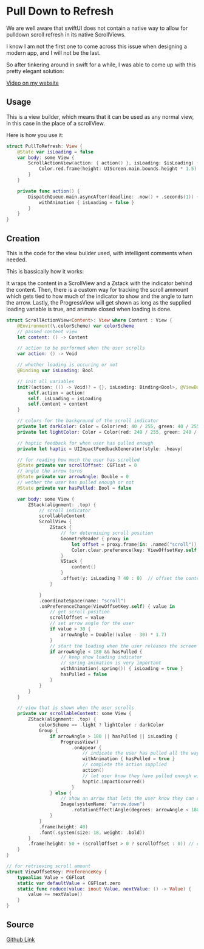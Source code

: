 # Pull Down to Refresh

We are well aware that swiftUI does not contain a native way to allow for pulldown scroll refresh in its native ScrollViews.

I know I am not the first one to come across this issue when designing a modern app, and I will not be the last.

So after tinkering around in swift for a while, I was able to come up with this pretty elegant solution:

[Video on my website](http://www.jakelanders.com/wp-content/uploads/2021/01/scroll_refresh.mp4)

## Usage

This is a view builder, which means that it can be used as any normal view, in this case in the place of a scrollView.

Here is how you use it:

```swift
struct PullToRefresh: View {
    @State var isLoading = false
    var body: some View {
        ScrollActionView(action: { action() }, isLoading: $isLoading) {
            Color.red.frame(height: UIScreen.main.bounds.height * 1.5)
        }
    }

    private func action() {
        DispatchQueue.main.asyncAfter(deadline: .now() + .seconds(1)) {
            withAnimation { isLoading = false }
        }
    }
}
```

## Creation

This is the code for the view builder used, with intelligent comments when needed.

This is bassically how it works:

It wraps the content in a ScrollView and a Zstack with the indicator behind the content. Then, there is a custom way for tracking the scroll ammount which gets tied to how much of the indicator to show and the angle to turn the arrow. Lastly, the ProgressView will get shown as long as the supplied loading variable is true, and animate closed when loading is done.

```swift
struct ScrollActionView<Content>: View where Content : View {
    @Environment(\.colorScheme) var colorScheme
    // passed content view
    let content: () -> Content

    // action to be performed when the user scrolls
    var action: () -> Void

    // whether loading is occuring or not
    @Binding var isLoading: Bool

    // init all variables
    init?(action: (() -> Void)? = {}, isLoading: Binding<Bool>, @ViewBuilder content: @escaping () -> Content) {
        self.action = action!
        self._isLoading = isLoading
        self.content = content
    }

    // colors for the background of the scroll indicator
    private let darkColor: Color = Color(red: 40 / 255, green: 40 / 255, blue: 40 / 255)
    private let lightColor: Color = Color(red: 240 / 255, green: 240 / 255, blue: 245 / 255)

    // haptic feedback for when user has pulled enough
    private let haptic = UIImpactFeedbackGenerator(style: .heavy)

    // for reading how much the user has scrolled
    @State private var scrollOffset: CGFloat = 0
    // angle the arrow turns
    @State private var arrowAngle: Double = 0
    // wether the user has pulled enough or not
    @State private var hasPulled: Bool = false

    var body: some View {
        ZStack(alignment: .top) {
            // scroll indicator
            scrollableContent
            ScrollView {
                ZStack {
                    // for determining scroll position
                    GeometryReader { proxy in
                        let offset = proxy.frame(in: .named("scroll")).minY
                        Color.clear.preference(key: ViewOffsetKey.self, value: offset)
                    }
                    VStack {
                        content()
                    }
                    .offset(y: isLoading ? 40 : 0)  // offset the content to allow the progress indicator to show when loading
                }

            }
            .coordinateSpace(name: "scroll")
            .onPreferenceChange(ViewOffsetKey.self) { value in
                // get scroll position
                scrollOffset = value
                // set arrow angle for the user
                if value > 30 {
                    arrowAngle = Double((value - 30) * 1.7)
                }
                // start the loading when the user releases the screen
                if arrowAngle < 180 && hasPulled {
                    // keep show loading indicator
                    // spring animation is very important
                    withAnimation(.spring()) { isLoading = true }
                    hasPulled = false
                }
            }
        }
    }

    // view that is shown when the user scrolls
    private var scrollableContent: some View {
        ZStack(alignment: .top) {
            colorScheme == .light ? lightColor : darkColor
            Group {
                if arrowAngle > 180 || hasPulled || isLoading {
                    ProgressView()
                        .onAppear {
                            // indicate the user has pulled all the way
                            withAnimation { hasPulled = true }
                            // complete the action supplied
                            action()
                            // let user know they have pulled enough with a haptic
                            haptic.impactOccurred()
                        }
                } else {
                    // show an arrow that lets the user know they can drag the view
                    Image(systemName: "arrow.down")
                        .rotationEffect(Angle(degrees: arrowAngle < 180 ? arrowAngle : 180))
                }
            }
            .frame(height: 40)
            .font(.system(size: 18, weight: .bold))
        }
        .frame(height: 50 + (scrollOffset > 0 ? scrollOffset : 0)) // only allow height to increase if the user scrolls down
    }
}

// for retrieving scroll amount
struct ViewOffsetKey: PreferenceKey {
    typealias Value = CGFloat
    static var defaultValue = CGFloat.zero
    static func reduce(value: inout Value, nextValue: () -> Value) {
        value += nextValue()
    }
}
```

## Source

[Github Link](https://github.com/jake-landersweb/jake_code/tree/main/swift/scrol_refresh/PullToRefresh.swift)
